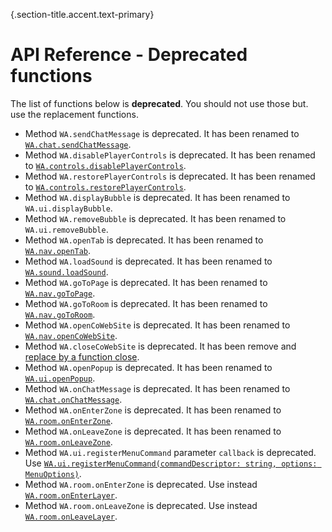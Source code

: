 {.section-title.accent.text-primary}
# API Reference - Deprecated functions

The list of functions below is **deprecated**. You should not use those but. use the replacement functions.

- Method `WA.sendChatMessage` is deprecated. It has been renamed to [`WA.chat.sendChatMessage`](api-chat.md#sending-a-message-in-the-chat).
- Method `WA.disablePlayerControls` is deprecated. It has been renamed to [`WA.controls.disablePlayerControls`](api-controls.md#disabling--restoring-controls).
- Method `WA.restorePlayerControls` is deprecated. It has been renamed to [`WA.controls.restorePlayerControls`](api-controls.md#disabling--restoring-controls).
- Method `WA.displayBubble` is deprecated. It has been renamed to `WA.ui.displayBubble`.
- Method `WA.removeBubble` is deprecated. It has been renamed to `WA.ui.removeBubble`.
- Method `WA.openTab` is deprecated. It has been renamed to [`WA.nav.openTab`](api-nav.md#opening-a-web-page-in-a-new-tab).
- Method `WA.loadSound` is deprecated. It has been renamed to [`WA.sound.loadSound`](api-sound.md#load-a-sound-from-an-url).
- Method `WA.goToPage` is deprecated. It has been renamed to [`WA.nav.goToPage`](api-nav.md#opening-a-web-page-in-the-current-tab).
- Method `WA.goToRoom` is deprecated. It has been renamed to [`WA.nav.goToRoom`](api-nav.md#going-to-a-different-map-from-the-script).
- Method `WA.openCoWebSite` is deprecated. It has been renamed to [`WA.nav.openCoWebSite`](api-nav.md#openingclosing-web-page-in-co-websites).
- Method `WA.closeCoWebSite` is deprecated. It has been remove and [replace by a function close](api-nav.md#openingclosing-web-page-in-co-websites).
- Method `WA.openPopup` is deprecated. It has been renamed to [`WA.ui.openPopup`](api-ui.md#opening-a-popup).
- Method `WA.onChatMessage` is deprecated. It has been renamed to [`WA.chat.onChatMessage`](api-chat.md#listening-to-messages-from-the-chat).
- Method `WA.onEnterZone` is deprecated. It has been renamed to [`WA.room.onEnterZone`](api-room.md#detecting-when-the-user-entersleaves-a-layer).
- Method `WA.onLeaveZone` is deprecated. It has been renamed to [`WA.room.onLeaveZone`](api-room.md#detecting-when-the-user-entersleaves-a-layer).
- Method `WA.ui.registerMenuCommand` parameter `callback` is deprecated. Use [`WA.ui.registerMenuCommand(commandDescriptor: string, options: MenuOptions)`](api-ui.md#add-custom-menu).
- Method `WA.room.onEnterZone` is deprecated. Use instead [`WA.room.onEnterLayer`](api-room.md#detecting-when-the-user-entersleaves-a-layer).
- Method `WA.room.onLeaveZone` is deprecated. Use instead [`WA.room.onLeaveLayer`](api-room.md#detecting-when-the-user-entersleaves-a-layer).